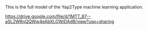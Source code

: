 This is the full model of the Yap2Type machine learning application.

https://drive.google.com/file/d/1MTT_87--aSL2WRnQQWw4eAbXLOWiDAdB/view?usp=sharing
